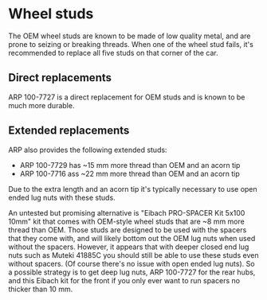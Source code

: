# Wheel studs

The OEM wheel studs are known to be made of low quality metal, and are prone to
seizing or breaking threads. When one of the wheel stud fails, it's recommended
to replace all five studs on that corner of the car.

## Direct replacements

ARP 100-7727 is a direct replacement for OEM studs and is known to be much more
durable.

## Extended replacements

ARP also provides the following extended studs:
* ARP 100-7729 has ~15 mm more thread than OEM and an acorn tip
* ARP 100-7716 ass ~22 mm more thread than OEM and an acorn tip

Due to the extra length and an acorn tip it's typically necessary to use open
ended lug nuts with these studs.

An untested but promising alternative is "Eibach PRO-SPACER Kit 5x100 10mm" kit
that comes with OEM-style wheel studs that are ~8 mm more thread than OEM. Those
studs are designed to be used with the spacers that they come with, and will
likely bottom out the OEM lug nuts when used without the spacers. However, it
appears that with deeper closed end lug nuts such as Muteki 41885C you should
still be able to use these studs even without spacers. (Of course there's no
issue with open ended lug nuts). So a possible strategy is to get deep lug nuts,
ARP 100-7727 for the rear hubs, and this Eibach kit for the front if you only
ever want to run spacers no thicker than 10 mm.

